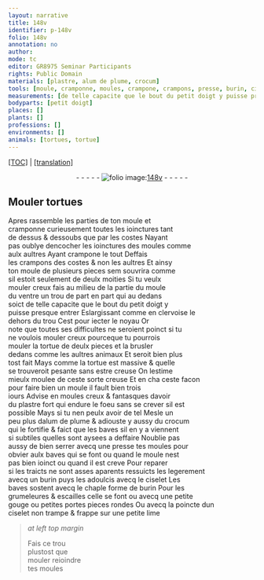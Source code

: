 ```yaml
---
layout: narrative
title: 148v
identifier: p-148v
folio: 148v
annotation: no
author:
mode: tc
editor: GR8975 Seminar Participants
rights: Public Domain
materials: [plastre, alum de plume, crocum]
tools: [moule, cramponne, moules, crampone, crampons, presse, burin, ciselet, chaple, gouge, lime]
measurements: [de telle capacite que le bout du petit doigt y puisse presque entrer, iours]
bodyparts: [petit doigt]
places: []
plants: []
professions: []
environments: []
animals: [tortues, tortue]
---
```


 <p><a href="{{ site.baseurl }}/diplomatic/">[TOC]</a> | <a href="{{ site.baseurl }}/texts/p-148v_tl/" target="_blank">[translation]</a></p><div class="folio" align="center">- - - - - <a href="http://gallica.bnf.fr/ark:/12148/btv1b10500001g/f302.image" target="_blank"><img src="https://cu-mkp.github.io/2017-workshop-edition/assets/photo-icon.png" alt="folio image: " style="display:inline-block; margin-bottom:-3px;"/>148v</a> - - - - - </div>  
  

## Mouler <span class="al">tortues</span>

 
Apres rassemble les parties de ton <span class="tl">moule</span> et<br/> <span class="tl">cramponne</span> curieusement toutes les ioinctures tant<br/> de dessus & dessoubs que par les costes Naya<span class="exp">n</span>t<br/> pas oublye dencocher les ioinctures des <span class="tl">moules</span> co<span class="exp">mm</span>e<br/> aulx aultres Ayant <span class="tl">crampone</span> le tout Deffais<br/> les <span class="tl">crampons</span> des costes & non les aultres Et ainsy<br/> ton <span class="tl">moule</span> de plusieurs pieces <span class="del">sem</span> souvrira co<span class="exp">mm</span>e<br/> sil estoit seulement de deulx moities Si tu veulx<br/> mouler creux fais au milieu <span class="del">de la partie</span> du <span class="tl">moule</span><br/> du ventre un trou de part en part qui au dedans<br/> soict <span class="ms">de telle capacite que le bout du <span class="bp">petit doigt</span> y<br/> puisse presque entrer</span> Eslargissant co<span class="exp">mm</span>e en clervoise le<br/> dehors du trou Cest pour iecter le noyau Or<br/> note que toutes ses difficultes ne seroient poinct si tu<br/> ne voulois mouler creux pourceque tu pourrois<br/> mouler la <span class="al">tortue</span> de deulx pieces <span class="del"><span class="ill"></span></span> et la brusler<br/> dedans co<span class="exp">mm</span>e les aultres animaux Et seroit bien plus<br/> tost fait Mays co<span class="exp">mm</span>e la <span class="al">tortue</span> est massive & quelle<br/> se trouveroit pesante sans estre creuse On lestime<br/> mieulx moulee de ceste sorte <span class="add">creuse</span> Et en <span class="del">cha</span> ceste facon<br/> pour faire bien un <span class="tl">moule</span> il fault bien trois<br/> <span class="ms"><span class="tmp">iours</span></span> Advise en <span class="tl">moules</span> creux & fantasques davoir<br/> du <span class="m">plastre</span> fort qui endure le foeu sans se crever sil est<br/> possible Mays si tu nen peulx avoir de tel Mesle un<br/> peu plus d<span class="m">alum de plume</span> & adiouste y aussy du <span class="m">crocu<span class="exp">m</span></span><br/> qui le fortifie & faict que les baves sil en y a viennent<br/> si subtiles quelles sont aysees a deffaire Noublie pas<br/> aussy de bien serrer avecq une <span class="tl">presse</span> tes <span class="tl">moules</span> pour<br/> obvier aulx baves qui se font ou quand le <span class="tl">moule</span> nest<br/> pas bien ioinct ou quand il est creve Pour reparer<br/> si les traicts ne sont asses aparents ressuicts les legerem<span class="exp">ent</span><br/> avecq un <span class="tl">burin</span> puys les adoulcis avecq le <span class="tl">ciselet</span> Les<br/> baves sostent avecq le <span class="tl">chaple</span> forme de <span class="tl">burin</span> Pour les<br/> grumeleures & escailles celle se font ou avecq une petite<br/> <span class="tl">gouge</span> ou petites portes pieces rondes Ou avecq la poincte dun<br/> <span class="tl">ciselet</span> non trampe & frappe sur une petite <span class="tl">lime</span>
 
> *at left top margin*
> 
> 
>   Fais ce trou<br/> plustost que<br/> <span class="del">mouler</span> reioindre<br/> tes <span class="tl">moules</span>
 
 